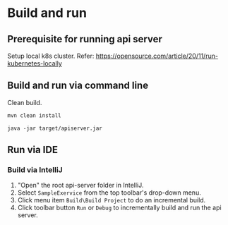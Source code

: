 # Build and run

## Prerequisite for running api server
Setup local k8s cluster. Refer: https://opensource.com/article/20/11/run-kubernetes-locally


## Build and run via command line

Clean build.

```sh
mvn clean install
```

```
java -jar target/apiserver.jar
```

## Run via IDE

### Build via IntelliJ

1. "Open" the root api-server folder in IntelliJ.
2. Select `SampleExervice` from the top toolbar's drop-down menu.
3. Click menu item `Build\Build Project` to do an incremental build.
4. Click toolbar button `Run` or `Debug` to incrementally build and run the api server.
